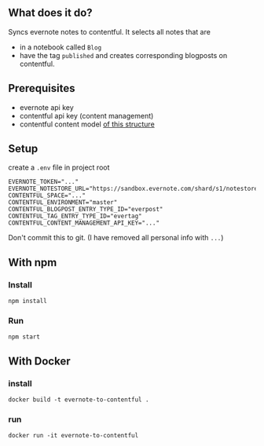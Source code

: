 ## What does it do?
Syncs evernote notes to contentful.
It selects all notes that are
- in a notebook called `Blog`
- have the tag `published`
and creates corresponding blogposts on contentful.

## Prerequisites
- evernote api key
- contentful api key (content management)
- contentful content model [of this structure](contentful.model.json)

## Setup
create a `.env` file in project root

```
EVERNOTE_TOKEN="..."
EVERNOTE_NOTESTORE_URL="https://sandbox.evernote.com/shard/s1/notestore"
CONTENTFUL_SPACE="..."
CONTENTFUL_ENVIRONMENT="master"
CONTENTFUL_BLOGPOST_ENTRY_TYPE_ID="everpost"
CONTENTFUL_TAG_ENTRY_TYPE_ID="evertag"
CONTENTFUL_CONTENT_MANAGEMENT_API_KEY="..."
```
Don't commit this to git.
(I have removed all personal info with `...`)

## With npm
### Install
```
npm install
```

### Run
```
npm start
```

## With Docker
### install
```
docker build -t evernote-to-contentful .
```

### run
```
docker run -it evernote-to-contentful
```
